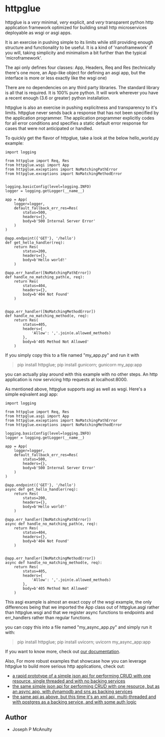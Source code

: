 # httpglue

httpglue is a *very* minimal, *very* explicit, and *very* transparent python http application framework optimized for building small http microservices deployable as wsgi or asgi apps.

It is an exercise in pushing simple to its limits while still providing enough structure and functionality to be useful. It is a kind of 'nanoframework' if you will, taking simplicity and minimalism a bit further than the typical 'microframework'.

The api only defines four classes: App, Headers, Req and Res (technically there's one more, an App-like object for defining an asgi app, but the interface is more or less exactly like the wsgi one)

There are no dependencies on any third party libraries. The standard library is all that is required.
It is 100% pure python. It will work wherever you have a recent enough (3.6 or greater) python installation.

httpglue is also an exercise in pushing explicitness and transparency to it's limits. httpglue never sends back a response that has not been specified by the application programmer. The application programmer explicitly codes for all error conditions and specifies a static default error response for cases that were not anticipated or handled.

To quickly get the flavor of httpglue, take a look at the below hello_world.py example:

```
import logging

from httpglue import Req, Res
from httpglue.wsgi import App
from httpglue.exceptions import NoMatchingPathError
from httpglue.exceptions import NoMatchingMethodError


logging.basicConfig(level=logging.INFO)
logger = logging.getLogger(__name__)

app = App(
    logger=logger,
    default_fallback_err_res=Res(
        status=500,
        headers={},
        body=b'500 Internal Server Error'
    )
)

@app.endpoint({'GET'}, '/hello')
def get_hello_handler(req):
    return Res(
        status=200,
        headers={},
        body=b'Hello world!'
    )

@app.err_handler([NoMatchingPathError])
def handle_no_matching_path(e, req):
    return Res(
        status=404,
        headers={},
        body=b'404 Not Found'
    )


@app.err_handler([NoMatchingMethodError])
def handle_no_matching_method(e, req):
    return Res(
        status=405,
        headers={
            'Allow': ','.join(e.allowed_methods)
        },
        body=b'405 Method Not Allowed'
    )
```

If you simply copy this to a file named "my_app.py" and run it with 

> pip install httpglue; pip install gunicorn; gunicorn my_app:app

you can actually play around with this example with no other steps. An http application is now servicing http requests at localhost:8000.

As mentioned above, httpglue supports asgi as well as wsgi. Here's a simple eqivalent asgi app:
```
import logging

from httpglue import Req, Res
from httpglue.asgi import App
from httpglue.exceptions import NoMatchingPathError
from httpglue.exceptions import NoMatchingMethodError

logging.basicConfig(level=logging.INFO)
logger = logging.getLogger(__name__)

app = App(
    logger=logger,
    default_fallback_err_res=Res(
        status=500,
        headers={},
        body=b'500 Internal Server Error'
    )
)

@app.endpoint({'GET'}, '/hello')
async def get_hello_handler(req):
    return Res(
        status=200,
        headers={},
        body=b'Hello world!'
    )

@app.err_handler([NoMatchingPathError])
async def handle_no_matching_path(e, req):
    return Res(
        status=404,
        headers={},
        body=b'404 Not Found'
    )


@app.err_handler([NoMatchingMethodError])
async def handle_no_matching_method(e, req):
    return Res(
        status=405,
        headers={
            'Allow': ','.join(e.allowed_methods)
        },
        body=b'405 Method Not Allowed'
    )
```

This asgi example is almost an exact copy of the wsgi example, the only differences being that we imported the App class out of httpglue.asgi rather than httpglue.wsgi and that we register async functions to endpoints and err_handlers rather than regular functions.

you can copy this into a file named "my_async_app.py" and simply run it with:

> pip install httpglue; pip install uvicorn; uvicorn my_async_app:app

If you want to know more, check out [our documentation](https://github.com/joedeveloper55/httpglue/blob/master/DOCUMENTATION.md).

Also, For more robust examples that showcase how you can leverage httpglue to build more serious http applications, check out:

* [a rapid prototype of a simple json api for performing CRUD with one resource, single threaded and with no backing services]()
* [the same simple json api for performing CRUD with one resource, but as an async app, with dynamodb and sns as backing services]()
* [the same api as above, but this time it's an xml api, multi-threaded and with postgres as a backing service, and with some auth logic]()

## Author

* Joseph P McAnulty

